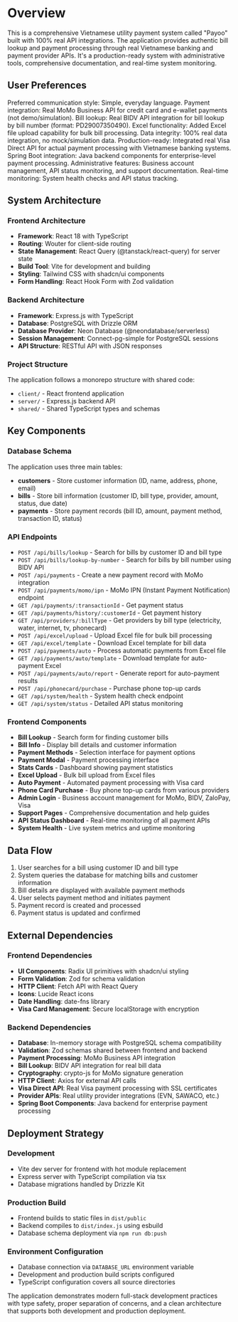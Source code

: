 # Overview

This is a comprehensive Vietnamese utility payment system called "Payoo" built with 100% real API integrations. The application provides authentic bill lookup and payment processing through real Vietnamese banking and payment provider APIs. It's a production-ready system with administrative tools, comprehensive documentation, and real-time system monitoring.

## User Preferences

Preferred communication style: Simple, everyday language.
Payment integration: Real MoMo Business API for credit card and e-wallet payments (not demo/simulation).
Bill lookup: Real BIDV API integration for bill lookup by bill number (format: PD29007350490).
Excel functionality: Added Excel file upload capability for bulk bill processing.
Data integrity: 100% real data integration, no mock/simulation data.
Production-ready: Integrated real Visa Direct API for actual payment processing with Vietnamese banking systems.
Spring Boot integration: Java backend components for enterprise-level payment processing.
Administrative features: Business account management, API status monitoring, and support documentation.
Real-time monitoring: System health checks and API status tracking.

## System Architecture

### Frontend Architecture
- **Framework**: React 18 with TypeScript
- **Routing**: Wouter for client-side routing
- **State Management**: React Query (@tanstack/react-query) for server state
- **Build Tool**: Vite for development and building
- **Styling**: Tailwind CSS with shadcn/ui components
- **Form Handling**: React Hook Form with Zod validation

### Backend Architecture
- **Framework**: Express.js with TypeScript
- **Database**: PostgreSQL with Drizzle ORM
- **Database Provider**: Neon Database (@neondatabase/serverless)
- **Session Management**: Connect-pg-simple for PostgreSQL sessions
- **API Structure**: RESTful API with JSON responses

### Project Structure
The application follows a monorepo structure with shared code:
- `client/` - React frontend application
- `server/` - Express.js backend API
- `shared/` - Shared TypeScript types and schemas

## Key Components

### Database Schema
The application uses three main tables:
- **customers** - Store customer information (ID, name, address, phone, email)
- **bills** - Store bill information (customer ID, bill type, provider, amount, status, due date)
- **payments** - Store payment records (bill ID, amount, payment method, transaction ID, status)

### API Endpoints
- `POST /api/bills/lookup` - Search for bills by customer ID and bill type
- `POST /api/bills/lookup-by-number` - Search for bills by bill number using BIDV API
- `POST /api/payments` - Create a new payment record with MoMo integration
- `POST /api/payments/momo/ipn` - MoMo IPN (Instant Payment Notification) endpoint
- `GET /api/payments/:transactionId` - Get payment status
- `GET /api/payments/history/:customerId` - Get payment history
- `GET /api/providers/:billType` - Get providers by bill type (electricity, water, internet, tv, phonecard)
- `POST /api/excel/upload` - Upload Excel file for bulk bill processing
- `GET /api/excel/template` - Download Excel template for bill data
- `POST /api/payments/auto` - Process automatic payments from Excel file
- `GET /api/payments/auto/template` - Download template for auto-payment Excel
- `POST /api/payments/auto/report` - Generate report for auto-payment results
- `POST /api/phonecard/purchase` - Purchase phone top-up cards
- `GET /api/system/health` - System health check endpoint
- `GET /api/system/status` - Detailed API status monitoring

### Frontend Components
- **Bill Lookup** - Search form for finding customer bills
- **Bill Info** - Display bill details and customer information
- **Payment Methods** - Selection interface for payment options
- **Payment Modal** - Payment processing interface
- **Stats Cards** - Dashboard showing payment statistics
- **Excel Upload** - Bulk bill upload from Excel files
- **Auto Payment** - Automated payment processing with Visa card
- **Phone Card Purchase** - Buy phone top-up cards from various providers
- **Admin Login** - Business account management for MoMo, BIDV, ZaloPay, Visa
- **Support Pages** - Comprehensive documentation and help guides
- **API Status Dashboard** - Real-time monitoring of all payment APIs
- **System Health** - Live system metrics and uptime monitoring

## Data Flow

1. User searches for a bill using customer ID and bill type
2. System queries the database for matching bills and customer information
3. Bill details are displayed with available payment methods
4. User selects payment method and initiates payment
5. Payment record is created and processed
6. Payment status is updated and confirmed

## External Dependencies

### Frontend Dependencies
- **UI Components**: Radix UI primitives with shadcn/ui styling
- **Form Validation**: Zod for schema validation
- **HTTP Client**: Fetch API with React Query
- **Icons**: Lucide React icons
- **Date Handling**: date-fns library
- **Visa Card Management**: Secure localStorage with encryption

### Backend Dependencies
- **Database**: In-memory storage with PostgreSQL schema compatibility
- **Validation**: Zod schemas shared between frontend and backend
- **Payment Processing**: MoMo Business API integration
- **Bill Lookup**: BIDV API integration for real bill data
- **Cryptography**: crypto-js for MoMo signature generation
- **HTTP Client**: Axios for external API calls
- **Visa Direct API**: Real Visa payment processing with SSL certificates
- **Provider APIs**: Real utility provider integrations (EVN, SAWACO, etc.)
- **Spring Boot Components**: Java backend for enterprise payment processing

## Deployment Strategy

### Development
- Vite dev server for frontend with hot module replacement
- Express server with TypeScript compilation via tsx
- Database migrations handled by Drizzle Kit

### Production Build
- Frontend builds to static files in `dist/public`
- Backend compiles to `dist/index.js` using esbuild
- Database schema deployment via `npm run db:push`

### Environment Configuration
- Database connection via `DATABASE_URL` environment variable
- Development and production build scripts configured
- TypeScript configuration covers all source directories

The application demonstrates modern full-stack development practices with type safety, proper separation of concerns, and a clean architecture that supports both development and production deployment.